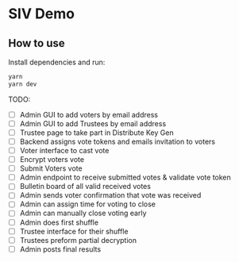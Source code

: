 # SIV Demo

## How to use

Install dependencies and run:

```bash
yarn
yarn dev
```

TODO:

- [ ] Admin GUI to add voters by email address
- [ ] Admin GUI to add Trustees by email address
- [ ] Trustee page to take part in Distribute Key Gen
- [ ] Backend assigns vote tokens and emails invitation to voters
- [ ] Voter interface to cast vote
- [ ] Encrypt voters vote
- [ ] Submit Voters vote
- [ ] Admin endpoint to receive submitted votes & validate vote token
- [ ] Bulletin board of all valid received votes
- [ ] Admin sends voter confirmation that vote was received
- [ ] Admin can assign time for voting to close
- [ ] Admin can manually close voting early
- [ ] Admin does first shuffle
- [ ] Trustee interface for their shuffle
- [ ] Trustees preform partial decryption
- [ ] Admin posts final results
